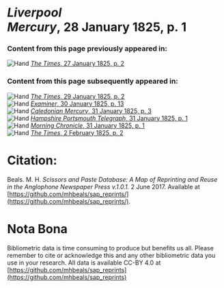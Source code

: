 # *Liverpool Mercury*, 28 January 1825, p. 1  
  
### Content from this page previously appeared in:  
![Hand](http://scissorsandpaste.net/wp-content/uploads/2017/06/smallhandpointer.png) [*The Times*, 27 January 1825, p. 2](https://mhbeals.github.io/sap_html/The-Times/The-Times-27-January-1825-p-2)  
  
### Content from this page subsequently appeared in:  
![Hand](http://scissorsandpaste.net/wp-content/uploads/2017/06/smallhandpointer.png) [*The Times*, 29 January 1825, p. 2](https://mhbeals.github.io/sap_html/The-Times/The-Times-29-January-1825-p-2)  
![Hand](http://scissorsandpaste.net/wp-content/uploads/2017/06/smallhandpointer.png) [*Examiner*, 30 January 1825, p. 13](https://mhbeals.github.io/sap_html/Examiner/Examiner-30-January-1825-p-13)  
![Hand](http://scissorsandpaste.net/wp-content/uploads/2017/06/smallhandpointer.png) [*Caledonian Mercury*, 31 January 1825, p. 3](https://mhbeals.github.io/sap_html/Caledonian-Mercury/Caledonian-Mercury-31-January-1825-p-3)  
![Hand](http://scissorsandpaste.net/wp-content/uploads/2017/06/smallhandpointer.png) [*Hampshire Portsmouth Telegraph*, 31 January 1825, p. 1](https://mhbeals.github.io/sap_html/Hampshire-Portsmouth-Telegraph/Hampshire-Portsmouth-Telegraph-31-January-1825-p-1)  
![Hand](http://scissorsandpaste.net/wp-content/uploads/2017/06/smallhandpointer.png) [*Morning Chronicle*, 31 January 1825, p. 1](https://mhbeals.github.io/sap_html/Morning-Chronicle/Morning-Chronicle-31-January-1825-p-1)  
![Hand](http://scissorsandpaste.net/wp-content/uploads/2017/06/smallhandpointer.png) [*The Times*, 2 February 1825, p. 2](https://mhbeals.github.io/sap_html/The-Times/The-Times-2-February-1825-p-2)  


# Citation: 

Beals. M. H. *Scissors and Paste Database: A Map of Reprinting and Reuse in the Anglophone Newspaper Press v.1.0.1.* 2 June 2017. Available at [https://github.com/mhbeals/sap_reprints/](https://github.com/mhbeals/sap_reprints/). 

# Nota Bona

Bibliometric data is time consuming to produce but benefits us all. Please remember to cite or acknowledge this and any other bibliometric data you use in your research. All data is available CC-BY 4.0 at [https://github.com/mhbeals/sap_reprints](https://github.com/mhbeals/sap_reprints)